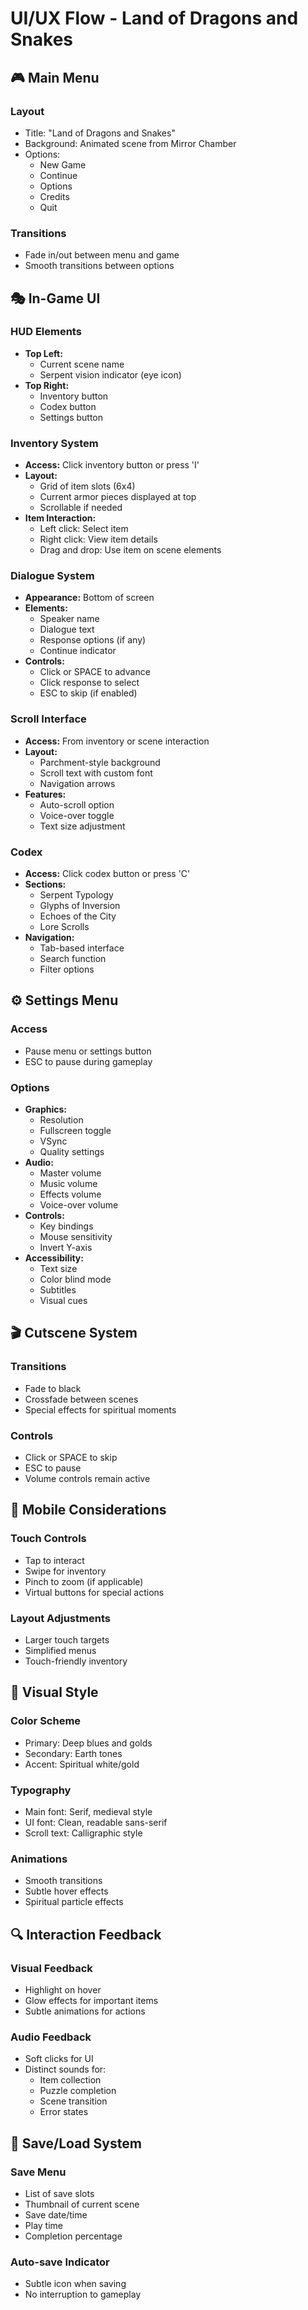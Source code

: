 # UI/UX Flow - Land of Dragons and Snakes

## 🎮 Main Menu

### Layout
- Title: "Land of Dragons and Snakes"
- Background: Animated scene from Mirror Chamber
- Options:
  - New Game
  - Continue
  - Options
  - Credits
  - Quit

### Transitions
- Fade in/out between menu and game
- Smooth transitions between options

## 🎭 In-Game UI

### HUD Elements
- **Top Left:**
  - Current scene name
  - Serpent vision indicator (eye icon)
- **Top Right:**
  - Inventory button
  - Codex button
  - Settings button

### Inventory System
- **Access:** Click inventory button or press 'I'
- **Layout:**
  - Grid of item slots (6x4)
  - Current armor pieces displayed at top
  - Scrollable if needed
- **Item Interaction:**
  - Left click: Select item
  - Right click: View item details
  - Drag and drop: Use item on scene elements

### Dialogue System
- **Appearance:** Bottom of screen
- **Elements:**
  - Speaker name
  - Dialogue text
  - Response options (if any)
  - Continue indicator
- **Controls:**
  - Click or SPACE to advance
  - Click response to select
  - ESC to skip (if enabled)

### Scroll Interface
- **Access:** From inventory or scene interaction
- **Layout:**
  - Parchment-style background
  - Scroll text with custom font
  - Navigation arrows
- **Features:**
  - Auto-scroll option
  - Voice-over toggle
  - Text size adjustment

### Codex
- **Access:** Click codex button or press 'C'
- **Sections:**
  - Serpent Typology
  - Glyphs of Inversion
  - Echoes of the City
  - Lore Scrolls
- **Navigation:**
  - Tab-based interface
  - Search function
  - Filter options

## ⚙️ Settings Menu

### Access
- Pause menu or settings button
- ESC to pause during gameplay

### Options
- **Graphics:**
  - Resolution
  - Fullscreen toggle
  - VSync
  - Quality settings
- **Audio:**
  - Master volume
  - Music volume
  - Effects volume
  - Voice-over volume
- **Controls:**
  - Key bindings
  - Mouse sensitivity
  - Invert Y-axis
- **Accessibility:**
  - Text size
  - Color blind mode
  - Subtitles
  - Visual cues

## 🎬 Cutscene System

### Transitions
- Fade to black
- Crossfade between scenes
- Special effects for spiritual moments

### Controls
- Click or SPACE to skip
- ESC to pause
- Volume controls remain active

## 📱 Mobile Considerations

### Touch Controls
- Tap to interact
- Swipe for inventory
- Pinch to zoom (if applicable)
- Virtual buttons for special actions

### Layout Adjustments
- Larger touch targets
- Simplified menus
- Touch-friendly inventory

## 🎨 Visual Style

### Color Scheme
- Primary: Deep blues and golds
- Secondary: Earth tones
- Accent: Spiritual white/gold

### Typography
- Main font: Serif, medieval style
- UI font: Clean, readable sans-serif
- Scroll text: Calligraphic style

### Animations
- Smooth transitions
- Subtle hover effects
- Spiritual particle effects

## 🔍 Interaction Feedback

### Visual Feedback
- Highlight on hover
- Glow effects for important items
- Subtle animations for actions

### Audio Feedback
- Soft clicks for UI
- Distinct sounds for:
  - Item collection
  - Puzzle completion
  - Scene transition
  - Error states

## 💾 Save/Load System

### Save Menu
- List of save slots
- Thumbnail of current scene
- Save date/time
- Play time
- Completion percentage

### Auto-save Indicator
- Subtle icon when saving
- No interruption to gameplay 